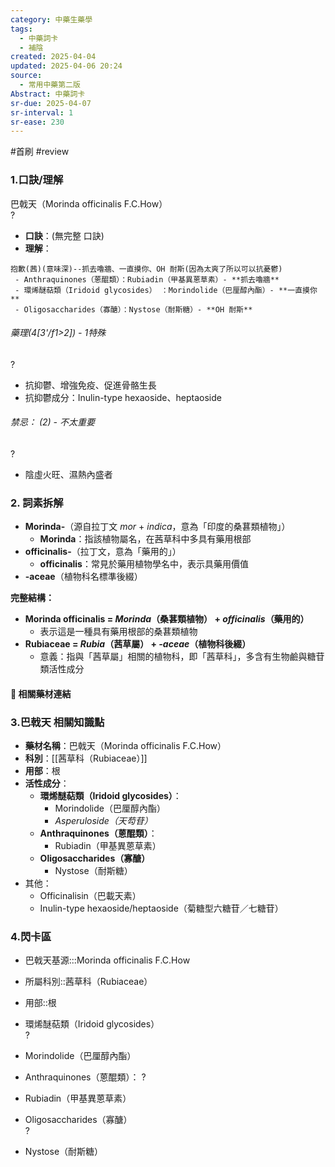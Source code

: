 ```yaml
---
category: 中藥生藥學
tags:
  - 中藥詞卡
  - 補陰
created: 2025-04-04
updated: 2025-04-06 20:24
source:
  - 常用中藥第二版
Abstract: 中藥詞卡
sr-due: 2025-04-07
sr-interval: 1
sr-ease: 230
---
```


#首刷 #review

### 1.口訣/理解
巴戟天（Morinda officinalis F.C.How）  
?
- **口訣**：(無完整 口訣)
- **理解**：
> 
	抱歉(茜)(意味深)--抓去嚕牆、一直摸你、OH 耐斯(因為太爽了所以可以抗憂鬱)
	 - Anthraquinones（蒽醌類）：Rubiadin（甲基異蒽草素）- **抓去嚕牆**
	 - 環烯醚萜類（Iridoid glycosides） ：Morindolide（巴厘醇內酯）- **一直摸你**
	 - Oligosaccharides（寡醣）：Nystose（耐斯糖）- **OH 耐斯**


###### 藥理(4[3'/f1>2]) - 1特殊
?
- 抗抑鬱、增強免疫、促進骨骼生長  
- 抗抑鬱成分：Inulin-type hexaoside、heptaoside






###### 禁忌：  (2) - 不太重要
?
- 陰虛火旺、濕熱內盛者


### 2. 詞素拆解  
- **Morinda-**（源自拉丁文 *mor* + *indica*，意為「印度的桑葚類植物」）  
  - **Morinda**：指該植物屬名，在茜草科中多具有藥用根部  
- **officinalis-**（拉丁文，意為「藥用的」）  
  - **officinalis**：常見於藥用植物學名中，表示具藥用價值  
- **-aceae**（植物科名標準後綴）  

**完整結構：**  
- **Morinda officinalis = *Morinda*（桑葚類植物） + *officinalis*（藥用的）**  
  - 表示這是一種具有藥用根部的桑葚類植物  
- **Rubiaceae = *Rubia*（茜草屬） + *-aceae*（植物科後綴）**  
  - 意義：指與「茜草屬」相關的植物科，即「茜草科」，多含有生物鹼與糖苷類活性成分


#### 📌 相關藥材連結






### 3.巴戟天 相關知識點
- **藥材名稱**：巴戟天（Morinda officinalis F.C.How）  
- **科別**：[[茜草科（Rubiaceae）]]  
- **用部**：根  
- **活性成分**：  
  - **環烯醚萜類（Iridoid glycosides）**：  
    - Morindolide（巴厘醇內酯）
    - *Asperuloside（天芶苷）*  
  - **Anthraquinones（蒽醌類）**：
    - Rubiadin（甲基異蒽草素）
  - **Oligosaccharides（寡醣）**  
    - Nystose（耐斯糖）
- 其他：
	- Officinalisin（巴載天素）
	- Inulin-type hexaoside/heptaoside（菊糖型六糖苷／七糖苷）




 
### 4.閃卡區

- 巴戟天基源:::Morinda officinalis F.C.How
- 所屬科別::茜草科（Rubiaceae）  
- 用部::根

- 環烯醚萜類（Iridoid glycosides）  
?
- Morindolide（巴厘醇內酯）

- Anthraquinones（蒽醌類）：
?
- Rubiadin（甲基異蒽草素）

- Oligosaccharides（寡醣）  
?
- Nystose（耐斯糖）